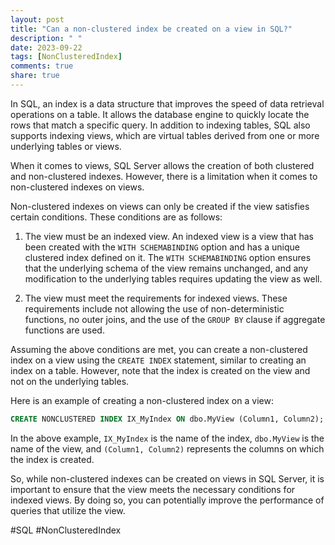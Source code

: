 ```yaml
---
layout: post
title: "Can a non-clustered index be created on a view in SQL?"
description: " "
date: 2023-09-22
tags: [NonClusteredIndex]
comments: true
share: true
---
```


In SQL, an index is a data structure that improves the speed of data retrieval operations on a table. It allows the database engine to quickly locate the rows that match a specific query. In addition to indexing tables, SQL also supports indexing views, which are virtual tables derived from one or more underlying tables or views.

When it comes to views, SQL Server allows the creation of both clustered and non-clustered indexes. However, there is a limitation when it comes to non-clustered indexes on views.

Non-clustered indexes on views can only be created if the view satisfies certain conditions. These conditions are as follows:

1. The view must be an indexed view. An indexed view is a view that has been created with the `WITH SCHEMABINDING` option and has a unique clustered index defined on it. The `WITH SCHEMABINDING` option ensures that the underlying schema of the view remains unchanged, and any modification to the underlying tables requires updating the view as well.

2. The view must meet the requirements for indexed views. These requirements include not allowing the use of non-deterministic functions, no outer joins, and the use of the `GROUP BY` clause if aggregate functions are used.

Assuming the above conditions are met, you can create a non-clustered index on a view using the `CREATE INDEX` statement, similar to creating an index on a table. However, note that the index is created on the view and not on the underlying tables.

Here is an example of creating a non-clustered index on a view:

```sql
CREATE NONCLUSTERED INDEX IX_MyIndex ON dbo.MyView (Column1, Column2);
```

In the above example, `IX_MyIndex` is the name of the index, `dbo.MyView` is the name of the view, and `(Column1, Column2)` represents the columns on which the index is created.

So, while non-clustered indexes can be created on views in SQL Server, it is important to ensure that the view meets the necessary conditions for indexed views. By doing so, you can potentially improve the performance of queries that utilize the view.

#SQL #NonClusteredIndex